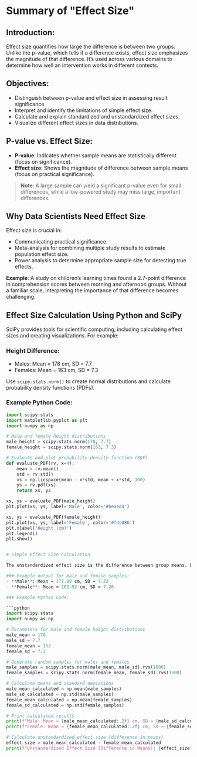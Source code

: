 # Summary of "Effect Size"

## Introduction:
Effect size quantifies how large the difference is between two groups. Unlike the p-value, which tells if a difference exists, effect size emphasizes the magnitude of that difference. It’s used across various domains to determine how well an intervention works in different contexts.

## Objectives:
- Distinguish between p-value and effect size in assessing result significance.
- Interpret and identify the limitations of simple effect size.
- Calculate and explain standardized and unstandardized effect sizes.
- Visualize different effect sizes in data distributions.

## P-value vs. Effect Size:
- **P-value**: Indicates whether sample means are statistically different (focus on significance).
- **Effect size**: Shows the magnitude of difference between sample means (focus on practical significance).
  
> **Note**: A large sample can yield a significant p-value even for small differences, while a low-powered study may miss large, important differences.

## Why Data Scientists Need Effect Size
Effect size is crucial in:
- Communicating practical significance.
- Meta-analysis for combining multiple study results to estimate population effect size.
- Power analysis to determine appropriate sample size for detecting true effects.

**Example**: A study on children’s learning times found a 2.7-point difference in comprehension scores between morning and afternoon groups. Without a familiar scale, interpreting the importance of that difference becomes challenging.

## Effect Size Calculation Using Python and SciPy
SciPy provides tools for scientific computing, including calculating effect sizes and creating visualizations. For example:

### Height Difference:
- Males: Mean = 178 cm, SD = 7.7
- Females: Mean = 163 cm, SD = 7.3

Use `scipy.stats.norm()` to create normal distributions and calculate probability density functions (PDFs).

### Example Python Code:

```python
import scipy.stats
import matplotlib.pyplot as plt
import numpy as np

# Male and female height distributions
male_height = scipy.stats.norm(178, 7.7)
female_height = scipy.stats.norm(163, 7.3)

# Evaluate and plot probability density function (PDF)
def evaluate_PDF(rv, x=4):
    mean = rv.mean()
    std = rv.std()
    xs = np.linspace(mean - x*std, mean + x*std, 100)
    ys = rv.pdf(xs)
    return xs, ys

xs, ys = evaluate_PDF(male_height)
plt.plot(xs, ys, label='Male', color='#beaed4')

xs, ys = evaluate_PDF(female_height)
plt.plot(xs, ys, label='Female', color='#fdc086')
plt.xlabel('Height (cm)')
plt.legend()
plt.show()


# Simple Effect Size Calculation

The unstandardized effect size is the difference between group means. Use `scipy.stats.rvs()` to generate random samples and calculate their means and standard deviations.

### Example output for male and female samples:
- **Male**: Mean ≈ 177.89 cm, SD ≈ 7.22
- **Female**: Mean ≈ 162.92 cm, SD ≈ 7.26

### Example Python Code:

```python
import scipy.stats
import numpy as np

# Parameters for male and female height distributions
male_mean = 178
male_sd = 7.7
female_mean = 163
female_sd = 7.3

# Generate random samples for males and females
male_samples = scipy.stats.norm(male_mean, male_sd).rvs(1000)
female_samples = scipy.stats.norm(female_mean, female_sd).rvs(1000)

# Calculate means and standard deviations
male_mean_calculated = np.mean(male_samples)
male_sd_calculated = np.std(male_samples)
female_mean_calculated = np.mean(female_samples)
female_sd_calculated = np.std(female_samples)

# Print calculated results
print(f"Male: Mean ≈ {male_mean_calculated:.2f} cm, SD ≈ {male_sd_calculated:.2f}")
print(f"Female: Mean ≈ {female_mean_calculated:.2f} cm, SD ≈ {female_sd_calculated:.2f}")

# Calculate unstandardized effect size (difference in means)
effect_size = male_mean_calculated - female_mean_calculated
print(f"Unstandardized Effect Size (Difference in Means): {effect_size:.2f} cm")
